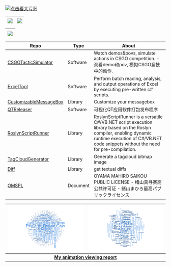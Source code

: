 <a href="https://www.namanime.com/upload/2020/0722/1.jpg"><img align="center" src="https://i0.hdslb.com/bfs/space/495f0c82b2141fa4ba781b5ce88b13050b27ede0.png" title="点击看大亏哥"/></a>

|<a href="https://github.com/anuraghazra/github-readme-stats"><img align="center" src="https://github-readme-stats.vercel.app/api?username=ZjzMisaka&show_icons=true&theme=default&locale=en&include_all_commits=true&hide_border=true&custom_title=GitHub%20Stats"/></a>|<a href="https://github.com/anuraghazra/github-readme-stats"><img align="center" src="https://github-readme-stats.vercel.app/api/top-langs/?username=ZjzMisaka&show_icons=true&theme=default&layout=compact&locale=en&include_all_commits=true&hide_border=true"/></a>|
| ------------- | ------------- |

|<a href="https://github.com/ryo-ma/github-profile-trophy"><img align="center" src="https://github-profile-trophy.vercel.app/?username=ZjzMisaka&column=-1&margin-w=15&margin-h=15&no-frame=true"/></a>|
| ------------- |

|Repo|Type|About|
|----|----|----|
|[CSGOTacticSimulator](https://github.com/ZjzMisaka/CSGOTacticSimulator)|Software|Watch demos&povs, simulate actions in CSGO competition. - 观看demo和pov, 模拟CSGO竞技中的动作.|
|[ExcelTool](https://github.com/ZjzMisaka/ExcelTool)|Software|Perform batch reading, analysis, and output operations of Excel by executing pre-written c# scripts.|
|[CustomizableMessageBox](https://github.com/ZjzMisaka/CustomizableMessageBox)|Library|Customize your messagebox|
|[QTReleaser](https://github.com/ZjzMisaka/QTReleaser)|Software|可视化QT应用软件打包发布程序|
|[RoslynScriptRunner](https://github.com/ZjzMisaka/RoslynScriptRunner)|Library|RoslynScriptRunner is a versatile C#/VB.NET script execution library based on the Roslyn compiler, enabling dynamic runtime execution of C#/VB.NET code snippets without the need for pre-compilation.|
|[TagCloudGenerator](https://github.com/ZjzMisaka/TagCloudGenerator)|Library|Generate a tagcloud bitmap image|
|[Diff](https://github.com/ZjzMisaka/Diff)|Library|get textual diffs|
|[OMSPL](https://github.com/ZjzMisaka/OMSPL)|Document|OYAMA MAHIRO SAIKOU PUBLIC LICENSE - 绪山真寻赛高公共许可证 - 緒山まひろ最高パブリックライセンス|

<table>
  <tr>
    <td><a href="https://github.com/ZjzMisaka/AnimeReport"><img width=1000 align="center" src="https://github.com/ZjzMisaka/AnimeReport/blob/main/tags.bmp" title="AnimeReport"/></a></td>
    <td><a href="https://github.com/ZjzMisaka/AnimeReport"><img width=1000 align="center" src="https://github.com/ZjzMisaka/AnimeReport/blob/main/companies.bmp" title="AnimeReport"/></a></td>
  </tr>
  <tr>
    <th colspan="2"><a href="https://github.com/ZjzMisaka/AnimeReport">My animation viewing report</a></th>
  </tr>
</table>
